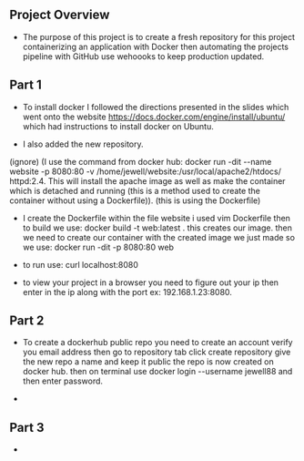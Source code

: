 ## Project Overview 

* The purpose of this project is to create a fresh repository for this 
project containerizing an application with Docker then automating the 
projects pipeline with GitHub use wehoooks to keep production updated.

## Part 1

* To install docker I followed the directions presented in the slides which went onto the website https://docs.docker.com/engine/install/ubuntu/ which had instructions to install docker on Ubuntu. 

* I also added the new repository.

 (ignore) (I use the command from docker hub: docker run -dit --name website -p 8080:80 -v /home/jewell/website:/usr/local/apache2/htdocs/ httpd:2.4. This will install the apache image as well as make the container which is detached and running (this is a method used to create the container without using a Dockerfile)). (this is using the Dockerfile) 

* I create the Dockerfile within the file website i used vim Dockerfile then to build we use: docker build -t web:latest . this creates our image. then we need to create our container with the created image we just made so we use: docker run -dit -p 8080:80 web
 
* to run use: curl localhost:8080

* to view your project in a browser you need to figure out your ip then enter in the ip along with the port ex: 192.168.1.23:8080. 

## Part 2 

* To create a dockerhub public repo you need to create an account verify you email address then go to repository tab click create repository give the new repo a name and keep it public the repo is now created on docker hub. then on terminal use docker login --username jewell88 and then enter password.

* 

## Part 3

* 
